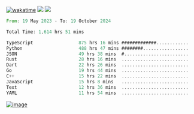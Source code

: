 [![wakatime](https://wakatime.com/badge/user/00eead22-fb14-4dd0-ab8a-3625cafbd50d.svg)](https://wakatime.com/@00eead22-fb14-4dd0-ab8a-3625cafbd50d)
![](https://komarev.com/ghpvc/?username=flatypus)
![](https://pixel.flatypus.me/flatypus?type=tracker)
<!--START_SECTION:waka-->

```rust
From: 19 May 2023 - To: 19 October 2024

Total Time: 1,614 hrs 51 mins

TypeScript                 875 hrs 16 mins #############............   53.95 %
Python                     488 hrs 47 mins ########.................   30.13 %
JSON                       49 hrs 38 mins  #........................   03.06 %
Rust                       28 hrs 16 mins  .........................   01.74 %
Dart                       22 hrs 26 mins  .........................   01.38 %
Go                         19 hrs 44 mins  .........................   01.22 %
C++                        15 hrs 22 mins  .........................   00.95 %
JavaScript                 15 hrs 8 mins   .........................   00.93 %
Text                       12 hrs 36 mins  .........................   00.78 %
YAML                       11 hrs 54 mins  .........................   00.73 %
```

<!--END_SECTION:waka-->
[<img alt="image" src="https://github.com/flatypus/flatypus/assets/68029599/0a302dc1-501c-43a0-ae8d-37ec4817f3bd">](https://flatypus.me)

